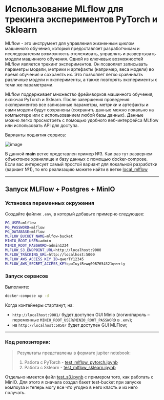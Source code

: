 # Использование MLflow для трекинга экспериментов PyTorch и Sklearn

MLflow - это инструмент для управления жизненным циклом машинного обучения, который предоставляет разработчикам и исследователям возможность отслеживать, управлять и развертывать модели машинного обучения. Одной из ключевых возможностей MLflow является трекинг экспериментов.  Он позволяет записывать параметры модели, метрики и артефакты (например, веса модели) во время обучения и сохранять их. Это позволяет легко сравнивать различные модели и эксперименты, а также повторять эксперименты с теми же параметрами.


MLflow поддерживает множество фреймворков машинного обучения, включая PyTorch и Sklearn. После завершения проведения экспериментов все записанные параметры, метрики и артефакты и сами модели будут сохранены (сохранить данные можно локально на компьютере или с использованием любой базы данных). Данные можно легко просмотреть с помощью удобного веб-интерфейса MLflow или использовать API для доступа.

Варианты поднятия сервиса:

![image](https://github.com/user-attachments/assets/13cda00d-54c5-4554-a76f-9c2ce5a4eb1d)

В данной **main** ветке представлен пример №3. Как раз тут развернем объектоное хранилище и базу данных с помощью docker-compose. <br/>
Если вас интересует самый простой вариант для локальной разработки (вариант №1), то его реализацию можете найти в ветке [local_mlflow](https://github.com/Koldim2001/MLflow_tracking/tree/local_mlflow)

---

## Запуск MLFlow + Postgres + MinIO

### Установка переменных окружения

Создайте файлик `.env`, в который добавьте примерно следующее:

```bash
PG_USER=mlflow
PG_PASSWORD=mlflow
PG_DATABASE=mlflow
MLFLOW_BUCKET_NAME=mlfow-bucket
MINIO_ROOT_USER=admin
MINIO_ROOT_PASSWORD=admin1234
MLFLOW_S3_ENDPOINT_URL=http://localhost:9000
MLFLOW_TRACKING_URL=http://localhost:5000
MLFLOW_AWS_ACCESS_KEY_ID=qwerTY12345
MLFLOW_AWS_SECRET_ACCESS_KEY=poIuytRewq0987654321qwerty
```

### Запуск сервисов

Выполните:

```bash
docker-compose up -d
```

Когда контейнеры стартанут, на: 

* `http://localhost:9001/` будет доступен GUI Minio (логин/пароль – переменные `MINIO_ROOT_USER`/`MINIO_ROOT_PASSWORD` в `.env`);
* на `http://localhost:5050/` будет доступен GUI MLFlow;

---

### Код репозитория:

 > Результаты представлены в формате jupiter notebook: 
 > 1) Работа с PyTorch - [test_mlflow_pytorch.ipynb](https://nbviewer.org/github/Koldim2001/MLflow_tracking/blob/main/test_mlflow_pytorch.ipynb)
 > 2) Работа с Sklearn - [test_mlflow_sklearn.ipynb](https://nbviewer.org/github/Koldim2001/MLflow_tracking/blob/main/test_mlflow_sklearn.ipynb)

Отдельно имеется файл [test_s3.ipynb](https://github.com/Koldim2001/MLflow_tracking/blob/main/test_s3.ipynb) с примером того, как работать с MinIO. Для этого я сначала создал бакет test-bucket при запуске компоуза и теперь могу все что угодно в него класть и из него получать.
